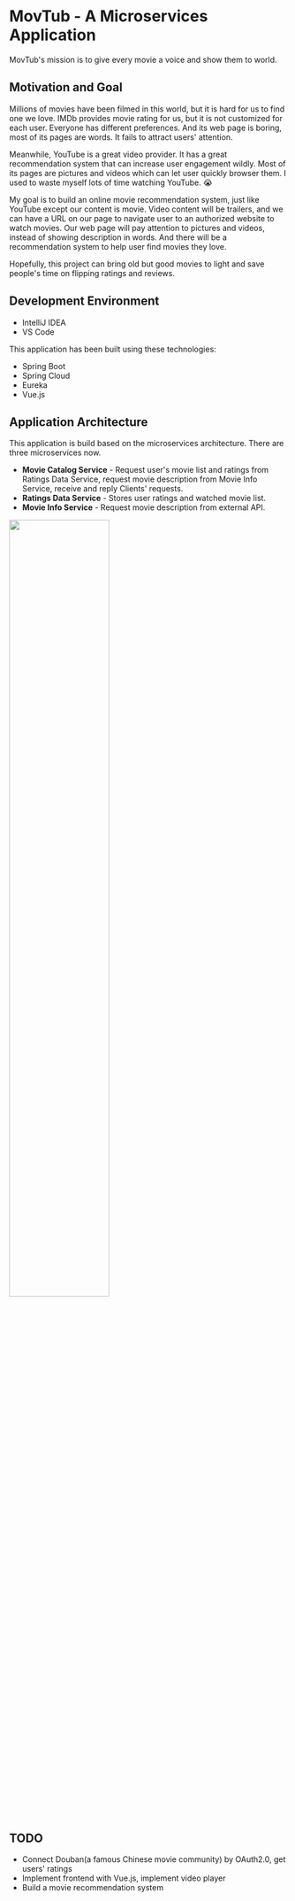 # MovTub - A Microservices Application

MovTub's mission is to give every movie a voice and show them to world. 

## Motivation and Goal
Millions of movies have been filmed in this world, but it is hard for us to find one we love. IMDb provides movie rating for us, but it is not customized for each user. Everyone has different preferences. And its web page is boring, most of its pages are words. It fails to attract users' attention.

Meanwhile, YouTube is a great video provider. It has a great recommendation system that can increase user engagement wildly. Most of its pages are pictures and videos which can let user quickly browser them. I used to waste myself lots of time watching YouTube. :sob:

My goal is to build an online movie recommendation system, just like YouTube except our content is movie. Video content will be trailers, and we can have a URL on our page to navigate user to an authorized website to watch movies. Our web page will pay attention to pictures and videos, instead of showing description in words. And there will be a recommendation system to help user find movies they love.

Hopefully, this project can bring old but good movies to light and save people's time on flipping ratings and reviews.

## Development Environment
- IntelliJ IDEA
- VS Code

This application has been built using these technologies:
- Spring Boot
- Spring Cloud
- Eureka
- Vue.js

## Application Architecture
This application is build based on the microservices architecture. There are three microservices now. 

- **Movie Catalog Service** - Request user's movie list and ratings from Ratings Data Service, request movie description from Movie Info Service, receive and reply Clients' requests. 
- **Ratings Data Service** - Stores user ratings and watched movie list. 
- **Movie Info Service** - Request movie description from external API. 

<img src="https://raw.githubusercontent.com/HanMufu/Movie-Ratings-Microservices/master/microservices.png" width="60%" height="60%">

## TODO
- Connect Douban(a famous Chinese movie community) by OAuth2.0, get users' ratings
- Implement frontend with Vue.js, implement video player
- Build a movie recommendation system

